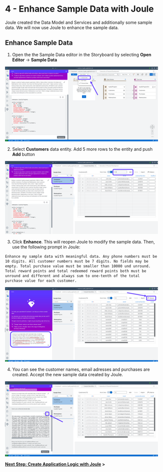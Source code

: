 # 4 - Enhance Sample Data with Joule  

Joule created the Data Model and Services and additionally some sample data.
We will now use Joule to enhance the sample data.

## Enhance Sample Data

1. Open the the Sample Data editor in the Storyboard by selecting **Open Editor** -> **Sample Data**

![](./Images/4_Screenshot_14.png)


2. Select **Customers** data entity. Add 5 more rows to the entity and push **Add** button

![](./Images/4_Screenshot_15.png)


3. Click **Enhance**. This will reopen Joule to modify the sample data. Then, use the following prompt in Joule:

```code
Enhance my sample data with meaningful data. Any phone numbers must be 10 digits. All customer numbers must be 7 digits. No fields may be empty. Total purchase value must be smaller than 10000 und unround. Total reward points and total redeemed reward points both must be unround and different and always sum to one-tenth of the total purchase value for each customer.
```

![](./Images/4_Screenshot_16.png)
 
4. You can see the customer names, email adresses and purchases are created. Accept the new sample data created by Joule. 

![](./Images/4_Screenshot_17.png)


**[Next Step: Create Application Logic with Joule](./5_Create_Application_Logic_with_Joule.md) >**
